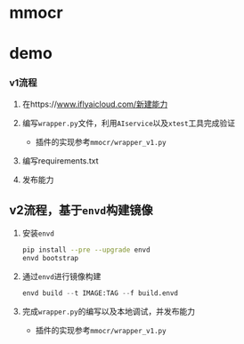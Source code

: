 # mmocr

# demo

### v1流程
1. 在https://www.iflyaicloud.com/新建能力

2. 编写`wrapper.py`文件，利用`AIservice`以及`xtest`工具完成验证
    - 插件的实现参考`mmocr/wrapper_v1.py`

3. 编写requirements.txt

4. 发布能力

## v2流程，基于`envd`构建镜像
1. 安装`envd`
    ```bash
    pip install --pre --upgrade envd
    envd bootstrap
   ```
2. 通过`envd`进行镜像构建
    ```python
    envd build --t IMAGE:TAG --f build.envd         
    ```

3.  完成`wrapper.py`的编写以及本地调试，并发布能力
    - 插件的实现参考`mmocr/wrapper_v1.py`


   
